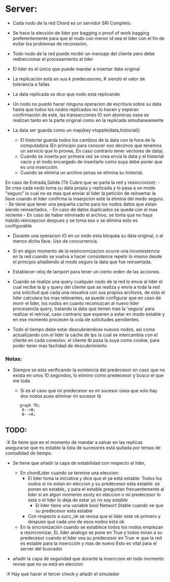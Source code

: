# Server:
- Cada nodo de la red Chord es un servidor SRI Completo.
- Se hace la elección de lider por bagging o proof of work bagging preferentemente para que el nodo con menor id sea el lider con el fin de evitar los problemas de reconexión,
- Todo nodo de la red puede recibir un mensaje del cliente pero debe redireccionar el procesamiento al lider
- El lider es el único que puede mandar a insertar data original
- La replicación está en sus k predecesores, K siendo el valor de tolerancia a fallas
- La data replicada se dice que nodo esta replicando
- Un nodo no puedo hacer ninguna operacion de escritura sobre su data hasta que todos los nodos replicados no lo hacen y esperan confirmación de este, las transacciones IO son atomicas osea se realizan tanto en la parte original como en la replicada simultaneamente
- La data ser guarda como un map(key->tupple(data,historial)) 
    
    - El historial guarda todos los cambios de la data con la hora de la computadora (En principio para conocer eso decimos que tenemos un servicio que lo provee, En caso contrario tener vectores de data).
    - Cuando se inserta por primera vez se crea envia la data y el historial vacio y el nodo encargado de insertarlo como suya debe poner que es una insercción.
    - Cuando se elimina un archivo jamas se elimina su historial.

En caso de Entrada,Salida (Tb Cubre que se parta la red y resincronize):
    - Se crea cada nodo toma su data propia y replicada y lo pasa a un modo "seguro" lo cual no es mas que enviar al lider la petición de reinsertar la llave cuando el lider confirma la inserpcion este la elimina del modo seguro.
    - Se tiene que tener una pequeña cache para los nodos datos que estan siendo reinsertados.
    - En caso de datos duplicados se queda con el mas reciente
        - En caso de haber eliminado el archivo, se toma que no haya habido reincepcion despues y se toma eso o se elimina esto es configurable


- Durante una operacion IO en un nodo esta bloquea su data original, o al menos dicha llave. Uso de concurrencia.
- Si en algún momento de la resincornizacion ocurre una inconsistencia en la red cuando se vuelva a hacer consistence repetir lo mismo desde  el principio añadiendo al modo seguro la data que fue reinsertada.

- Establecer reloj de lamport para tener un cierto orden de las acciones.
- Cuando se realize una query cualquier nodo de la red lo envia al lider el cual recibe la ip y query del cliente que se realiza y envia a toda la red una solicitud que cada una resuelva con sus propios archivos, de esto el lider calculara los mas relevantes, se puede configurar que en caso de morir el lider, los nodos en cuanto reconozcan al nuevo lider procesencla query, tratando la data que tienen mas la 'segura' para realizar el retrival, caso contrario que esperen a estar en modo estable y en ese momento procesen la cola de solicitudes pendientes.

- Todo el tiempo debe estar descubriendose nuevos nodos, asi como actualizando con el lider la cache de ips la cual se intercambia con el cliente en cada conexion, el cliente tb pasa la suya como cookie, para poder tener mas facilidad de descubrimiento.




### Notas:
- Siempre se esta verificando la existencia del predecesor en caso que no exista en unos 10 segundos, lo elimino como predecesor y busco el que me toda
   
    - Si es el caso que mi predecesor es mi sucesor osea que solo hay dos nodos pues eliminar mi sucesor tb
     ```mermaid
        graph TD;
         A-->B;
         B-->A;

    ```




## TODO:
-X Se tiene que en el momento de mandar a salvar en las replicas asegurarse que es estable la lista de sucesores está quitada por temas de comodidad de tiempo.

- Se tiene que añadir la capa de estabilidad con respecto al lider,
    - En chordLider cuando se termine una eleccion:
        - El lider toma la iniciativa y dice que el ya está estable:
            Todos los nodos si no estan en eleccion y su predecesor esta estable:
            se ponen en estable_  y para el estable preguntan frecuentemente al lider
            si en algun momento esoty en eleccion o mi predecesor lo esta o el lider lo deja de estar
            yo no soy estable
            - El lider tiene una variable bool Networt Stable cuando ve que su predecesor esta estable
        - Con respecto a succ_ok se revisa que el lider este ok primero y despues que cada uno de esos nodos esta ok
    - En la sincronización cuando se establece todos los nodos empiezan a resincronizar, EL lider analogo se pone en True
    y todos miran a su predecesor cuando el lider vea su predecesor en True => que la red es estable para la insercción y mas de nuevo Esto es vital para el server del buscador

        
- añadir la capa de seguridad que durante la inserccion en todo momento revise que no se está en eleccion 

-X Hay que hacer el tercer check y añadir el simulador 
